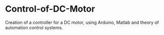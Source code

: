 # Control-of-DC-Motor

Creation of a controller for a DC motor, using Arduino, Matlab and theory of
automation control systems.
